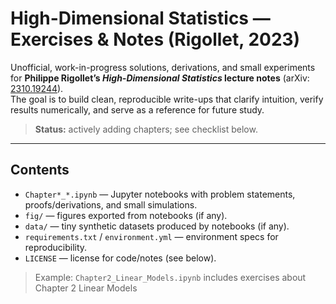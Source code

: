 # High-Dimensional Statistics — Exercises & Notes (Rigollet, 2023)

Unofficial, work-in-progress solutions, derivations, and small experiments for **Philippe Rigollet’s _High-Dimensional Statistics_ lecture notes** (arXiv: [2310.19244](https://arxiv.org/abs/2310.19244)).  
The goal is to build clean, reproducible write-ups that clarify intuition, verify results numerically, and serve as a reference for future study.

> **Status:** actively adding chapters; see checklist below.

---

## Contents

- `Chapter*_*.ipynb` — Jupyter notebooks with problem statements, proofs/derivations, and small simulations.
- `fig/` — figures exported from notebooks (if any).
- `data/` — tiny synthetic datasets produced by notebooks (if any).
- `requirements.txt` / `environment.yml` — environment specs for reproducibility.
- `LICENSE` — license for code/notes (see below).

> Example: `Chapter2_Linear_Models.ipynb` includes exercises about Chapter 2 Linear Models
